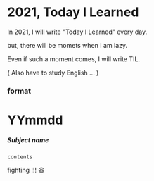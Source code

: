 # 2021, Today I Learned

In 2021, I will write "Today I Learned" every day.

but, there will be momets when I am lazy.

Even if such a moment comes, I will write TIL.

( Also have to study English ... )

### format

# YYmmdd

##### Subject name
    contents



fighting !!! 😆
